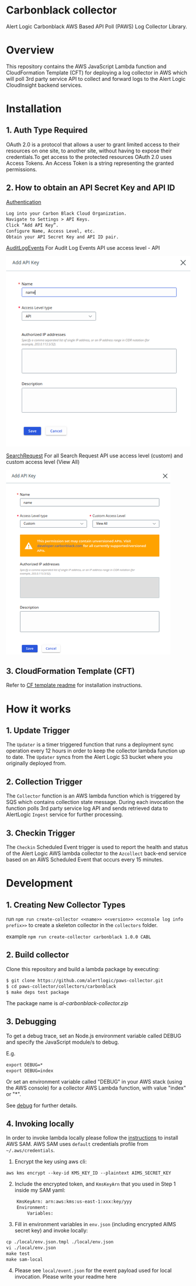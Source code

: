 # Carbonblack collector
Alert Logic Carbonblack AWS Based API Poll (PAWS) Log Collector Library.

# Overview
This repository contains the AWS JavaScript Lambda function and CloudFormation 
Template (CFT) for deploying a log collector in AWS which will poll 3rd party service API to collect and 
forward logs to the Alert Logic CloudInsight backend services.

# Installation

## 1. Auth Type Required

OAuth 2.0 is a protocol that allows a user to grant limited access to their resources on one site, to another site, without having to expose their credentials.To get access to the protected resources OAuth 2.0 uses Access Tokens. An Access Token is a string representing the granted permissions.

## 2. How to obtain an API Secret Key and API ID

[Authentication](https://developer.carbonblack.com/reference/carbon-black-cloud/authentication/)

```
Log into your Carbon Black Cloud Organization.
Navigate to Settings > API Keys.
Click “Add API Key”.
Configure Name, Access Level, etc.
Obtain your API Secret Key and API ID pair.
```

[AuditLogEvents](https://developer.carbonblack.com/reference/carbon-black-cloud/cb-defense/latest/rest-api/)
For Audit Log Events API use access level - API

![ScreenShot](./docs/carbonblack_credentials_api.png)

[SearchRequest](https://developer.carbonblack.com/reference/carbon-black-cloud/platform/latest/alerts-api/)
For all Search Request API use access level (custom) and custom access level (View All)

![ScreenShot](./docs/carbonblack_credentials_custom.png)

## 3. CloudFormation Template (CFT)

Refer to [CF template readme](./cfn/README-CARBONBLACK.md) for installation instructions.

# How it works

## 1. Update Trigger

The `Updater` is a timer triggered function that runs a deployment sync operation 
every 12 hours in order to keep the collector lambda function up to date.
The `Updater` syncs from the Alert Logic S3 bucket where you originally deployed from.

## 2. Collection Trigger

The `Collector` function is an AWS lambda function which is triggered by SQS which contains collection state message.
During each invocation the function polls 3rd party service log API and sends retrieved data to 
AlertLogic `Ingest` service for further processing.

## 3. Checkin Trigger

The `Checkin` Scheduled Event trigger is used to report the health and status of 
the Alert Logic AWS lambda collector to the `Azcollect` back-end service based on 
an AWS Scheduled Event that occurs every 15 minutes.


# Development

## 1. Creating New Collector Types
run `npm run create-collector <<name>> <<version>> <<console log info prefix>>` to create a skeleton collector in the `collectors` folder.

example `npm run create-collector carbonblack 1.0.0 CABL`

## 2. Build collector
Clone this repository and build a lambda package by executing:
```
$ git clone https://github.com/alertlogic/paws-collector.git
$ cd paws-collector/collectors/carbonblack
$ make deps test package
```

The package name is *al-carbonblack-collector.zip*

## 3. Debugging

To get a debug trace, set an Node.js environment variable called DEBUG and
specify the JavaScript module/s to debug.

E.g.

```
export DEBUG=*
export DEBUG=index
```

Or set an environment variable called "DEBUG" in your AWS stack (using the AWS 
console) for a collector AWS Lambda function, with value "index" or "\*".

See [debug](https://www.npmjs.com/package/debug) for further details.


## 4. Invoking locally

In order to invoke lambda locally please follow the [instructions](https://docs.aws.amazon.com/lambda/latest/dg/sam-cli-requirements.html) to install AWS SAM.
AWS SAM uses `default` credentials profile from `~/.aws/credentials`.

  1. Encrypt the key using aws cli:
```
aws kms encrypt --key-id KMS_KEY_ID --plaintext AIMS_SECRET_KEY
```
  2. Include the encrypted token, and `KmsKeyArn` that you used in Step 1 inside my SAM yaml:
```
    KmsKeyArn: arn:aws:kms:us-east-1:xxx:key/yyy
    Environment:
        Variables:
```
  3. Fill in environment variables in `env.json` (including encrypted AIMS secret key) and invoke locally:

```
cp ./local/env.json.tmpl ./local/env.json
vi ./local/env.json
make test
make sam-local
```
  4. Please see `local/event.json` for the event payload used for local invocation.
Please write your readme here

